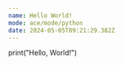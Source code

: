 ```yaml
---
name: Hello World!
mode: ace/mode/python
date: 2024-05-05T09:21:29.382Z
---
```

print("Hello, World!")
